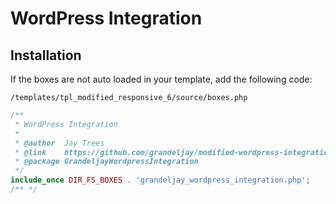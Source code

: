 # WordPress Integration

## Installation

If the boxes are not auto loaded in your template, add the following code:

`/templates/tpl_modified_responsive_6/source/boxes.php`

```php
/**
 * WordPress Integration
 *
 * @author  Jay Trees
 * @link    https://github.com/grandeljay/modified-wordpress-integration
 * @package GrandeljayWordpressIntegration
 */
include_once DIR_FS_BOXES . 'grandeljay_wordpress_integration.php';
/** */
```
